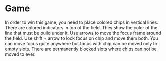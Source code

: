 # Game
In order to win this game, you need to place colored chips in vertical lines.
There are colored indicators in top of the field. They show the color of the line that must be build under it.
Use arrows to move the focus frame around the field. Use shift + arrow to lock focus on chip and move them both.
You can move focus quite anywhere but focus with chip can be moved only to empty slots. There are permanently blocked slots where chips can not be moved to ever.
